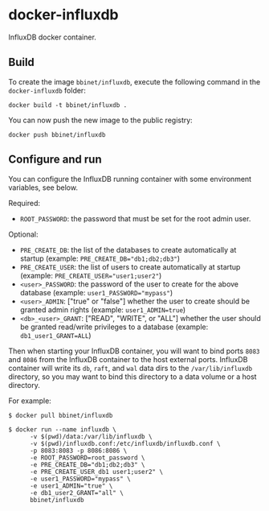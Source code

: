 docker-influxdb
===============

InfluxDB docker container.


Build
-----

To create the image `bbinet/influxdb`, execute the following command in the
`docker-influxdb` folder:

    docker build -t bbinet/influxdb .

You can now push the new image to the public registry:
    
    docker push bbinet/influxdb


Configure and run
-----------------

You can configure the InfluxDB running container with some environment
variables, see below.

Required:

- `ROOT_PASSWORD`: the password that must be set for the root admin user.

Optional:

- `PRE_CREATE_DB`: the list of the databases to create automatically at startup
  (example: `PRE_CREATE_DB="db1;db2;db3"`)
- `PRE_CREATE_USER`: the list of users to create automatically at startup
  (example: `PRE_CREATE_USER="user1;user2"`)
- `<user>_PASSWORD`: the password of the user to create for the above database
  (example: `user1_PASSWORD="mypass"`)
- `<user>_ADMIN`: ["true" or "false"] whether the user to create should be
  granted admin rights (example: `user1_ADMIN=true`)
- `<db>_<user>_GRANT`: ["READ", "WRITE", or "ALL"] whether the user should be
  granted read/write privileges to a database (example: `db1_user1_GRANT=ALL`)

Then when starting your InfluxDB container, you will want to bind ports `8083`
and `8086` from the InfluxDB container to the host external ports.
InfluxDB container will write its `db`, `raft`, and `wal` data dirs to the
`/var/lib/influxdb` directory, so you may want to bind this directory to a data
volume or a host directory.

For example:

    $ docker pull bbinet/influxdb

    $ docker run --name influxdb \
          -v $(pwd)/data:/var/lib/influxdb \
          -v $(pwd)/influxdb.conf:/etc/influxdb/influxdb.conf \
          -p 8083:8083 -p 8086:8086 \
          -e ROOT_PASSWORD=root_password \
          -e PRE_CREATE_DB="db1;db2;db3" \
          -e PRE_CREATE_USER_db1 user1;user2" \
          -e user1_PASSWORD="mypass" \
          -e user1_ADMIN="true" \
          -e db1_user2_GRANT="all" \
          bbinet/influxdb
